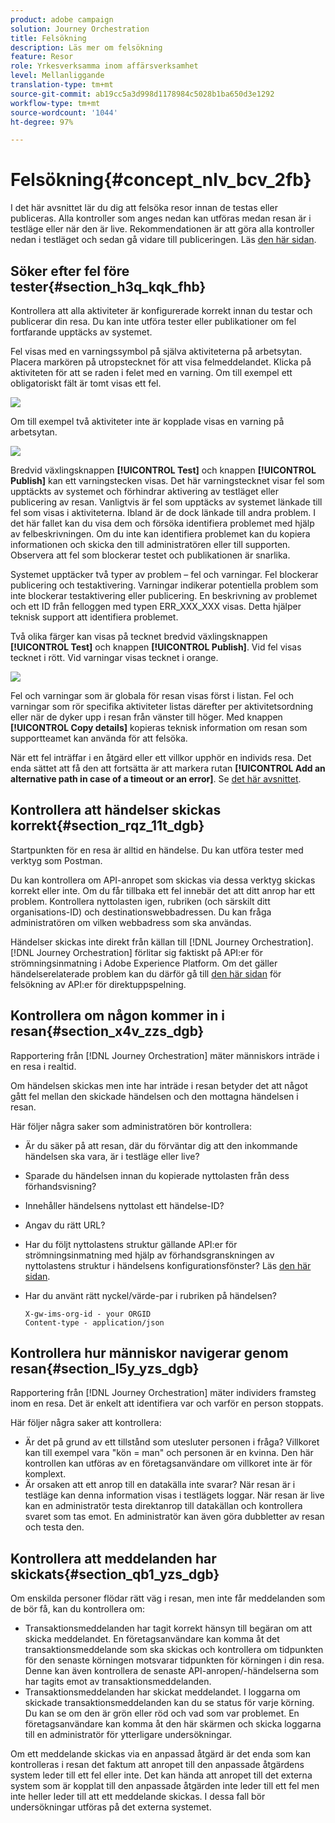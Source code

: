 ```yaml
---
product: adobe campaign
solution: Journey Orchestration
title: Felsökning
description: Läs mer om felsökning
feature: Resor
role: Yrkesverksamma inom affärsverksamhet
level: Mellanliggande
translation-type: tm+mt
source-git-commit: ab19cc5a3d998d1178984c5028b1ba650d3e1292
workflow-type: tm+mt
source-wordcount: '1044'
ht-degree: 97%

---
```



# Felsökning{#concept_nlv_bcv_2fb}

I det här avsnittet lär du dig att felsöka resor innan de testas eller publiceras. Alla kontroller som anges nedan kan utföras medan resan är i testläge eller när den är live. Rekommendationen är att göra alla kontroller nedan i testläget och sedan gå vidare till publiceringen. Läs [den här sidan](../building-journeys/testing-the-journey.md).

## Söker efter fel före tester{#section_h3q_kqk_fhb}

Kontrollera att alla aktiviteter är konfigurerade korrekt innan du testar och publicerar din resa. Du kan inte utföra tester eller publikationer om fel fortfarande upptäcks av systemet.

Fel visas med en varningssymbol på själva aktiviteterna på arbetsytan. Placera markören på utropstecknet för att visa felmeddelandet. Klicka på aktiviteten för att se raden i felet med en varning. Om till exempel ett obligatoriskt fält är tomt visas ett fel.

![](../assets/journey63.png)

Om till exempel två aktiviteter inte är kopplade visas en varning på arbetsytan.

![](../assets/canvas-disconnected.png)

Bredvid växlingsknappen **[!UICONTROL Test]** och knappen **[!UICONTROL Publish]** kan ett varningstecken visas. Det här varningstecknet visar fel som upptäckts av systemet och förhindrar aktivering av testläget eller publicering av resan. Vanligtvis är fel som upptäcks av systemet länkade till fel som visas i aktiviteterna. Ibland är de dock länkade till andra problem. I det här fallet kan du visa dem och försöka identifiera problemet med hjälp av felbeskrivningen. Om du inte kan identifiera problemet kan du kopiera informationen och skicka den till administratören eller till supporten. Observera att fel som blockerar testet och publikationen är snarlika.

Systemet upptäcker två typer av problem – fel och varningar. Fel blockerar publicering och testaktivering. Varningar indikerar potentiella problem som inte blockerar testaktivering eller publicering. En beskrivning av problemet och ett ID från felloggen med typen ERR_XXX_XXX visas. Detta hjälper teknisk support att identifiera problemet.

Två olika färger kan visas på tecknet bredvid växlingsknappen **[!UICONTROL Test]** och knappen **[!UICONTROL Publish]**. Vid fel visas tecknet i rött. Vid varningar visas tecknet i orange.

![](../assets/journey75.png)

Fel och varningar som är globala för resan visas först i listan. Fel och varningar som rör specifika aktiviteter listas därefter per aktivitetsordning eller när de dyker upp i resan från vänster till höger. Med knappen **[!UICONTROL Copy details]** kopieras teknisk information om resan som supportteamet kan använda för att felsöka.

När ett fel inträffar i en åtgärd eller ett villkor upphör en individs resa. Det enda sättet att få den att fortsätta är att markera rutan **[!UICONTROL Add an alternative path in case of a timeout or an error]**. Se [det här avsnittet](../building-journeys/using-the-journey-designer.md#paths).

## Kontrollera att händelser skickas korrekt{#section_rqz_11t_dgb}

Startpunkten för en resa är alltid en händelse. Du kan utföra tester med verktyg som Postman.

Du kan kontrollera om API-anropet som skickas via dessa verktyg skickas korrekt eller inte. Om du får tillbaka ett fel innebär det att ditt anrop har ett problem. Kontrollera nyttolasten igen, rubriken (och särskilt ditt organisations-ID) och destinationswebbadressen. Du kan fråga administratören om vilken webbadress som ska användas.

Händelser skickas inte direkt från källan till [!DNL Journey Orchestration]. [!DNL Journey Orchestration] förlitar sig faktiskt på API:er för strömningsinmatning i Adobe Experience Platform. Om det gäller händelserelaterade problem kan du därför gå till [den här sidan](https://docs.adobe.com/content/help/sv-SE/experience-platform/ingestion/streaming/troubleshooting.html) för felsökning av API:er för direktuppspelning.

## Kontrollera om någon kommer in i resan{#section_x4v_zzs_dgb}

Rapportering från [!DNL Journey Orchestration] mäter människors inträde i en resa i realtid.

Om händelsen skickas men inte har inträde i resan betyder det att något gått fel mellan den skickade händelsen och den mottagna händelsen i resan.

Här följer några saker som administratören bör kontrollera:

* Är du säker på att resan, där du förväntar dig att den inkommande händelsen ska vara, är i testläge eller live?
* Sparade du händelsen innan du kopierade nyttolasten från dess förhandsvisning?
* Innehåller händelsens nyttolast ett händelse-ID?
* Angav du rätt URL?
* Har du följt nyttolastens struktur gällande API:er för strömningsinmatning med hjälp av förhandsgranskningen av nyttolastens struktur i händelsens konfigurationsfönster? Läs [den här sidan](../event/previewing-the-payload.md).
* Har du använt rätt nyckel/värde-par i rubriken på händelsen?

   ```
   X-gw-ims-org-id - your ORGID
   Content-type - application/json
   ```

## Kontrollera hur människor navigerar genom resan{#section_l5y_yzs_dgb}

Rapportering från [!DNL Journey Orchestration] mäter individers framsteg inom en resa. Det är enkelt att identifiera var och varför en person stoppats.

Här följer några saker att kontrollera:

* Är det på grund av ett tillstånd som utesluter personen i fråga? Villkoret kan till exempel vara &quot;kön = man&quot; och personen är en kvinna. Den här kontrollen kan utföras av en företagsanvändare om villkoret inte är för komplext.
* Är orsaken att ett anrop till en datakälla inte svarar? När resan är i testläge kan denna information visas i testlägets loggar. När resan är live kan en administratör testa direktanrop till datakällan och kontrollera svaret som tas emot. En administratör kan även göra dubbletter av resan och testa den.

## Kontrollera att meddelanden har skickats{#section_qb1_yzs_dgb}

Om enskilda personer flödar rätt väg i resan, men inte får meddelanden som de bör få, kan du kontrollera om:

* Transaktionsmeddelanden har tagit korrekt hänsyn till begäran om att skicka meddelandet. En företagsanvändare kan komma åt det transaktionsmeddelande som ska skickas och kontrollera om tidpunkten för den senaste körningen motsvarar tidpunkten för körningen i din resa. Denne kan även kontrollera de senaste API-anropen/-händelserna som har tagits emot av transaktionsmeddelanden.
* Transaktionsmeddelanden har skickat meddelandet. I loggarna om skickade transaktionsmeddelanden kan du se status för varje körning. Du kan se om den är grön eller röd och vad som var problemet. En företagsanvändare kan komma åt den här skärmen och skicka loggarna till en administratör för ytterligare undersökningar.

Om ett meddelande skickas via en anpassad åtgärd är det enda som kan kontrolleras i resan det faktum att anropet till den anpassade åtgärdens system leder till ett fel eller inte. Det kan hända att anropet till det externa system som är kopplat till den anpassade åtgärden inte leder till ett fel men inte heller leder till att ett meddelande skickas. I dessa fall bör undersökningar utföras på det externa systemet.

